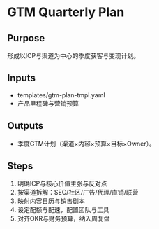 # GTM Quarterly Plan

## Purpose

形成以ICP与渠道为中心的季度获客与变现计划。

## Inputs

- templates/gtm-plan-tmpl.yaml
- 产品里程碑与营销预算

## Outputs

- 季度GTM计划（渠道×内容×预算×目标×Owner）。

## Steps

1. 明确ICP与核心价值主张与反对点
2. 按渠道拆解：SEO/社区/广告/代理/直销/联营
3. 映射内容日历与销售剧本
4. 设定配额与配速，配置团队与工具
5. 对齐OKR与财务预算，纳入周复盘

